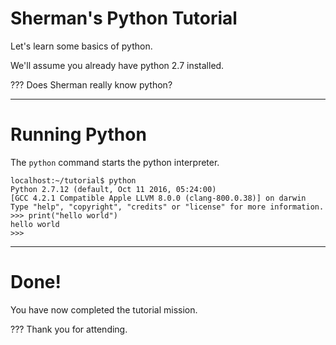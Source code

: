 # Sherman's Python Tutorial

Let's learn some basics of python.

We'll assume you already have python 2.7 installed.

???
Does Sherman really know python?

---

# Running Python

The `python` command starts the python interpreter.

```
localhost:~/tutorial$ python
Python 2.7.12 (default, Oct 11 2016, 05:24:00)
[GCC 4.2.1 Compatible Apple LLVM 8.0.0 (clang-800.0.38)] on darwin
Type "help", "copyright", "credits" or "license" for more information.
>>> print("hello world")
hello world
>>>
```

---

# Done!

You have now completed the tutorial mission.

???
Thank you for attending.

